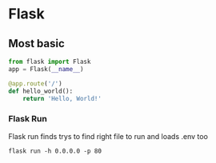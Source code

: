 # Flask

## Most basic

```python
from flask import Flask
app = Flask(__name__)

@app.route('/')
def hello_world():
    return 'Hello, World!'
```

### Flask Run

Flask run finds trys to find right file to run and loads .env too 

`flask run -h 0.0.0.0 -p 80`

